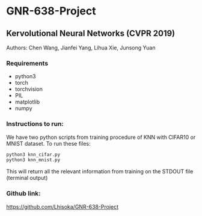 # GNR-638-Project
## Kervolutional Neural Networks (CVPR 2019)
Authors: Chen Wang, Jianfei Yang, Lihua Xie, Junsong Yuan

### Requirements
- python3
- torch
- torchvision
- PIL
- matplotlib
- numpy

### Instructions to run:
We have two python scripts from training procedure of KNN with CIFAR10 or MNIST dataset.
To run these files:

```bash
python3 knn_cifar.py
python3 knn_mnist.py
```

This will return all the relevant information from training on the STDOUT file (terminal output)

### Github link:
https://github.com/Lhisoka/GNR-638-Project

